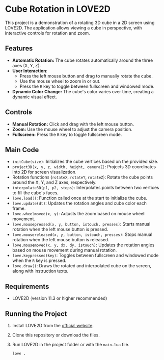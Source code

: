 # Cube Rotation in LOVE2D

This project is a demonstration of a rotating 3D cube in a 2D screen using LOVE2D. The application allows viewing a cube in perspective, with interactive controls for rotation and zoom.

## Features

- **Automatic Rotation:** The cube rotates automatically around the three axes (X, Y, Z).
- **User Interaction:**
  - Press the left mouse button and drag to manually rotate the cube.
  - Use the mouse wheel to zoom in or out.
  - Press the `R` key to toggle between fullscreen and windowed mode.
- **Dynamic Color Change:** The cube's color varies over time, creating a dynamic visual effect.

## Controls

- **Manual Rotation:** Click and drag with the left mouse button.
- **Zoom:** Use the mouse wheel to adjust the camera position.
- **Fullscreen:** Press the `R` key to toggle fullscreen mode.

## Main Code

- `initCube(size)`: Initializes the cube vertices based on the provided size.
- `project3D(x, y, z, width, height, cameraZ)`: Projects 3D coordinates into 2D for screen visualization.
- Rotation functions (`rotateX`, `rotateY`, `rotateZ`): Rotate the cube points around the X, Y, and Z axes, respectively.
- `interpolate3D(p1, p2, steps)`: Interpolates points between two vertices to fill the cube's faces.
- `love.load()`: Function called once at the start to initialize the cube.
- `love.update(dt)`: Updates the rotation angles and cube color each frame.
- `love.wheelmoved(x, y)`: Adjusts the zoom based on mouse wheel movement.
- `love.mousepressed(x, y, button, istouch, presses)`: Starts manual rotation when the left mouse button is pressed.
- `love.mousereleased(x, y, button, istouch, presses)`: Stops manual rotation when the left mouse button is released.
- `love.mousemoved(x, y, dx, dy, istouch)`: Updates the rotation angles based on mouse movement during manual rotation.
- `love.keypressed(key)`: Toggles between fullscreen and windowed mode when the `R` key is pressed.
- `love.draw()`: Draws the rotated and interpolated cube on the screen, along with instruction texts.

## Requirements

- LOVE2D (version 11.3 or higher recommended)

## Running the Project

1. Install LOVE2D from the [official website](https://love2d.org/).
2. Clone this repository or download the files.
3. Run LOVE2D in the project folder or with the `main.lua` file.

   ```bash
   love .
	